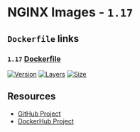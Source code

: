# NGINX Images - `1.17`

## `Dockerfile` links

### `1.17` [Dockerfile](https://github.com/cornernote/docker-nginx/blob/1.17/Dockerfile)

[![Version](https://img.shields.io/badge/version-1.17-blue.svg?style=flat-square)](https://github.com/cornernote/docker-nginx/tree/1.17) [![Layers](https://img.shields.io/microbadger/layers/cornernote/nginx/1.17.svg?style=flat-square)](https://hub.docker.com/r/cornernote/nginx/) [![Size](https://img.shields.io/microbadger/image-size/cornernote/nginx/1.17.svg?style=flat-square)](https://hub.docker.com/r/cornernote/nginx/)


## Resources

* [GitHub Project](https://github.com/cornernote/docker-nginx)
* [DockerHub Project](https://hub.docker.com/r/cornernote/nginx/)

